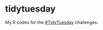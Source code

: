 # tidytuesday
My R codes for the [#TidyTuesday](https://github.com/rfordatascience/tidytuesday) challenges. 
